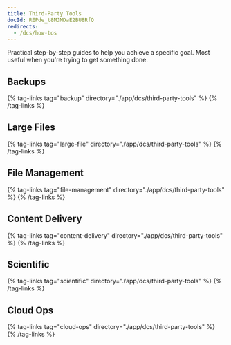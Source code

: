 ```yaml
---
title: Third-Party Tools
docId: REPde_t8MJMDaE2BU8RfQ
redirects:
  - /dcs/how-tos
---
```


Practical step-by-step guides to help you achieve a specific goal. Most useful when you're trying to get something done.

## Backups

{% tag-links tag="backup" directory="./app/dcs/third-party-tools" %}
{% /tag-links %}

## Large Files

{% tag-links tag="large-file" directory="./app/dcs/third-party-tools" %}
{% /tag-links %}

## File Management

{% tag-links tag="file-management" directory="./app/dcs/third-party-tools" %}
{% /tag-links %}

## Content Delivery

{% tag-links tag="content-delivery" directory="./app/dcs/third-party-tools" %}
{% /tag-links %}

## Scientific

{% tag-links tag="scientific" directory="./app/dcs/third-party-tools" %}
{% /tag-links %}

## Cloud Ops

{% tag-links tag="cloud-ops" directory="./app/dcs/third-party-tools" %}
{% /tag-links %}
